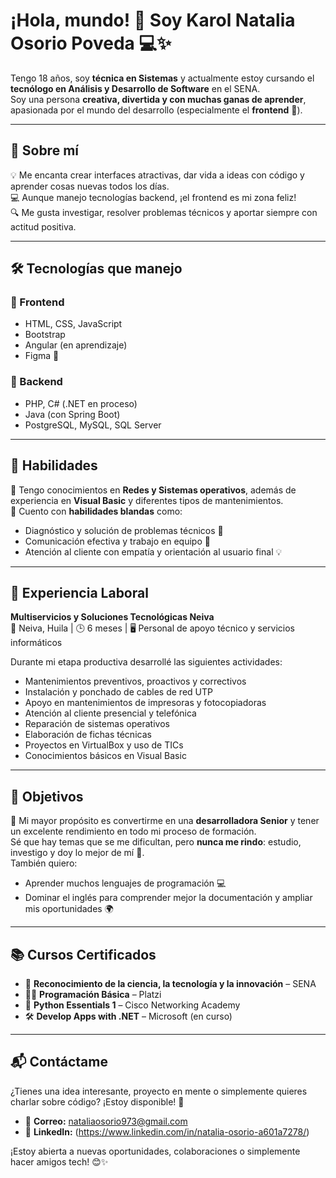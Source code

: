 # ¡Hola, mundo! 👋 Soy Karol Natalia Osorio Poveda 💻✨

Tengo 18 años, soy **técnica en Sistemas** y actualmente estoy cursando el **tecnólogo en Análisis y Desarrollo de Software** en el SENA.  
Soy una persona **creativa, divertida y con muchas ganas de aprender**, apasionada por el mundo del desarrollo (especialmente el **frontend** 🎨).

---

## 🚀 Sobre mí
💡 Me encanta crear interfaces atractivas, dar vida a ideas con código y aprender cosas nuevas todos los días.  
💻 Aunque manejo tecnologías backend, ¡el frontend es mi zona feliz!  
🔍 Me gusta investigar, resolver problemas técnicos y aportar siempre con actitud positiva.

---

## 🛠️ Tecnologías que manejo

### 🔹 Frontend
- HTML, CSS, JavaScript
- Bootstrap
- Angular (en aprendizaje)
- Figma 🎨

### 🔹 Backend
- PHP, C# (.NET en proceso)
- Java (con Spring Boot)
- PostgreSQL, MySQL, SQL Server

---

## 🧠 Habilidades

🧵 Tengo conocimientos en **Redes y Sistemas operativos**, además de experiencia en **Visual Basic** y diferentes tipos de mantenimientos.  
💬 Cuento con **habilidades blandas** como:
- Diagnóstico y solución de problemas técnicos 🔧
- Comunicación efectiva y trabajo en equipo 🤝
- Atención al cliente con empatía y orientación al usuario final 💡

---

## 💼 Experiencia Laboral

**Multiservicios y Soluciones Tecnológicas Neiva**  
📍 Neiva, Huila | 🕒 6 meses | 🖥️ Personal de apoyo técnico y servicios informáticos

Durante mi etapa productiva desarrollé las siguientes actividades:
- Mantenimientos preventivos, proactivos y correctivos
- Instalación y ponchado de cables de red UTP
- Apoyo en mantenimientos de impresoras y fotocopiadoras
- Atención al cliente presencial y telefónica
- Reparación de sistemas operativos
- Elaboración de fichas técnicas
- Proyectos en VirtualBox y uso de TICs
- Conocimientos básicos en Visual Basic

---

## 🎯 Objetivos

🌟 Mi mayor propósito es convertirme en una **desarrolladora Senior** y tener un excelente rendimiento en todo mi proceso de formación.  
Sé que hay temas que se me dificultan, pero **nunca me rindo**: estudio, investigo y doy lo mejor de mí 💪.  
También quiero:
- Aprender muchos lenguajes de programación 💻
- Dominar el inglés para comprender mejor la documentación y ampliar mis oportunidades 🌍

---

## 📚 Cursos Certificados

- 🧪 **Reconocimiento de la ciencia, la tecnología y la innovación** – SENA  
- 👩‍💻 **Programación Básica** – Platzi  
- 🐍 **Python Essentials 1** – Cisco Networking Academy  
- 🛠️ **Develop Apps with .NET** – Microsoft (en curso)

---

## 📬 Contáctame

¿Tienes una idea interesante, proyecto en mente o simplemente quieres charlar sobre código? ¡Estoy disponible! 💬

- 📧 **Correo:** nataliaosorio973@gmail.com
- 💼 **LinkedIn:** (https://www.linkedin.com/in/natalia-osorio-a601a7278/)

¡Estoy abierta a nuevas oportunidades, colaboraciones o simplemente hacer amigos tech! 😊✨

